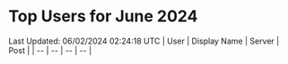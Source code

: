 # Top Users for June 2024
Last Updated: 06/02/2024 02:24:18 UTC
| User | Display Name | Server | Post |
| -- | -- | -- | -- |
